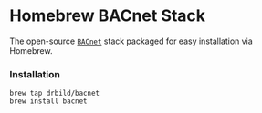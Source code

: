 Homebrew BACnet Stack
=====================

The open-source [`BACnet`](http://bacnet.sourceforge.net/) stack
packaged for easy installation via Homebrew.

### Installation

```
brew tap drbild/bacnet
brew install bacnet
```
